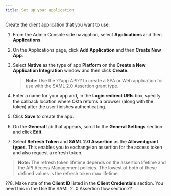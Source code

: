 ```yaml
---
title: Set up your application
---
```


Create the client application that you want to use:

1. From the Admin Console side navigation, select **Applications** and then **Applications**.

2. On the Applications page, click **Add Application** and then **Create New App**.

3. Select **Native** as the type of app **Platform** on the **Create a New Application Integration** window and then click **Create**.

    > **Note:** Use the ??app API?? to create a SPA or Web application for use with the SAML 2.0 Assertion grant type.

4. Enter a name for your app and, in the **Login redirect URIs** box, specify the callback location where Okta returns a browser (along with the token) after the user finishes authenticating.

5. Click **Save** to create the app.

6. On the **General** tab that appears, scroll to the **General Settings** section and click **Edit**.

7. Select **Refresh Token** and **SAML 2.0 Assertion** as the **Allowed grant types**. This enables you to exchange an assertion for the access token and also request a refresh token.

> **Note:** The refresh token lifetime depends on the assertion lifetime and the <GuideLink link="../configure-policy-as">API Access Management policies</GuideLink>. The lowest of both of these defined values is the refresh token max lifetime.

??8. Make note of the **Client ID** listed in the **Client Credentials** section. You need this in the <GuideLink link="../use-flow">Use the SAML 2. 0 Assertion flow</GuideLink> section.??

<NextSectionLink/>
